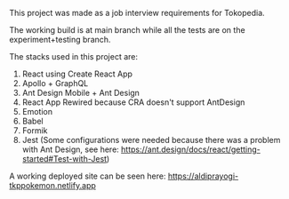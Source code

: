 This project was made as a job interview requirements for Tokopedia.

The working build is at main branch while all the tests are on the experiment+testing branch.

The stacks used in this project are:

1. React using Create React App
2. Apollo + GraphQL
3. Ant Design Mobile + Ant Design
4. React App Rewired because CRA doesn't support AntDesign
5. Emotion
6. Babel
7. Formik
8. Jest (Some configurations were needed because there was a problem with Ant Design, see here: https://ant.design/docs/react/getting-started#Test-with-Jest)

A working deployed site can be seen here: https://aldiprayogi-tkppokemon.netlify.app
